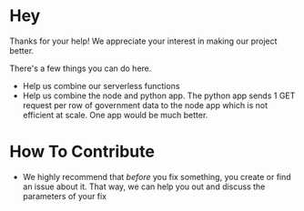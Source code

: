 #  Hey 

Thanks for your help! We appreciate your interest in making our project better. 

There's a few things you can do here.

* Help us combine our serverless functions
* Help us combine the node and python app. The python app sends 1 GET request per row of government data to the node app which is not efficient at scale. One app would be much better.



# How To Contribute

* We highly recommend that *before* you fix something, you create or find an issue about it. That way, we can help you out and discuss the parameters of your fix
